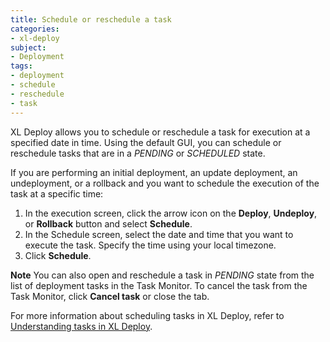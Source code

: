 ```yaml
---
title: Schedule or reschedule a task
categories:
- xl-deploy
subject:
- Deployment
tags:
- deployment
- schedule
- reschedule
- task
---
```


XL Deploy allows you to schedule or reschedule a task for execution at a specified date in time. Using the default GUI, you can schedule or reschedule tasks that are in a _PENDING_ or _SCHEDULED_ state.

If you are performing an initial deployment, an update deployment, an undeployment, or a rollback and you want to schedule the execution of the task at a specific time:

1. In the execution screen, click the arrow icon on the **Deploy**, **Undeploy**, or **Rollback** button and select **Schedule**.
1. In the Schedule screen, select the date and time that you want to execute the task. Specify the time using your local timezone.
1. Click **Schedule**.

**Note** You can also open and reschedule a task in _PENDING_ state from the list of deployment tasks in the Task Monitor. To cancel the task from the Task Monitor, click **Cancel task** or close the tab.

For more information about scheduling tasks in XL Deploy, refer to [Understanding tasks in XL Deploy](/xl-deploy/concept/understanding-tasks-in-xl-deploy.html#scheduling-tasks).
